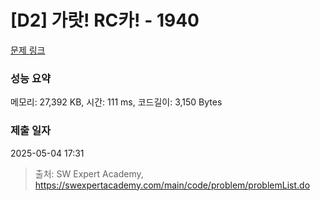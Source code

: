 # [D2] 가랏! RC카! - 1940 

[문제 링크](https://swexpertacademy.com/main/code/problem/problemDetail.do?contestProbId=AV5PjMgaALgDFAUq) 

### 성능 요약

메모리: 27,392 KB, 시간: 111 ms, 코드길이: 3,150 Bytes

### 제출 일자

2025-05-04 17:31



> 출처: SW Expert Academy, https://swexpertacademy.com/main/code/problem/problemList.do